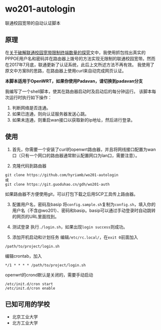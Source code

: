 # wo201-autologin
联通校园宽带的自动认证脚本

## 原理
在[关于破解联通校园宽带限制终端数量的探究](https://blog.nyan.im/posts/1796.html)文中，我使用抓包找出真实的PPPOE用户名和密码并在路由器上拨号的方法实现无限制的联通校园宽带。然而在2017年7月底，联通更新了认证系统，此后上文所述方法不再有效。
我使用了原文中方案B的思路，在路由器上使用curl来自动完成网页认证。

**本脚本适用于OpenWRT，如果你使用Padavan，请切换到padavan分支**

我编写了一个shell脚本，使其在路由器启动时及启动后的每分钟运行。
该脚本每次运行时执行如下操作：
1. 判断网络是否连通。
2. 如果已连通，则向认证服务器发送心跳。
3. 如果未连通，则重启wan接口以获取新的ip地址，然后进行登录。

## 使用
1. 首先，你需要一个安装了curl的openwrt路由器，并且将网线接口配置为wan口（只有一个网口的路由器通常默认配置网口为lan口，需要注意）。

2. 克隆代码到路由器
```
git clone https://github.com/hyriamb/wo201-autologin
或
git clone https://git.guoduhao.cn/gdh/wo201-auth
```
如果路由器不方便使用git，可以打包下载之后用SCP工具传上路由器。

3. 配置用户名，密码及basip
将`config.sample.sh`复制为`config.sh`，填入你的用户名（不含@wo201）、密码和basip。basip可以通过手动登录时自动跳转的网页的URL里面找到。

4. 测试登录
执行`./login.sh`，如果出现`login success`则成功。

5. 添加开机启动和计划任务
编辑`/etc/rc.local/`，在`exit 0`前面加入
```
/path/to/project/login.sh
```

编辑crontab，加入
```
*/1 * * * * /path/to/project/login.sh
```
openwrt的crond默认是关闭的，需要手动启动
```
/etc/init.d/cron start
/etc/init.d/cron enable
```

## 已知可用的学校
- 北京工业大学
- 北方工业大学
